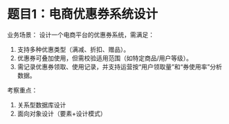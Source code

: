 #  题目1：电商优惠券系统设计
业务场景：
设计一个电商平台的优惠券系统，需满足：
1. 支持多种优惠类型（满减、折扣、赠品）。
2. 优惠券可叠加使用，但需校验适用范围（如特定商品/用户等级）。
3. 需记录优惠券领取、使用记录，并支持运营按“用户领取量”和“券使用率”分析数据。

考察重点：
1. 关系型数据库设计
2. 面向对象设计（要素+设计模式）